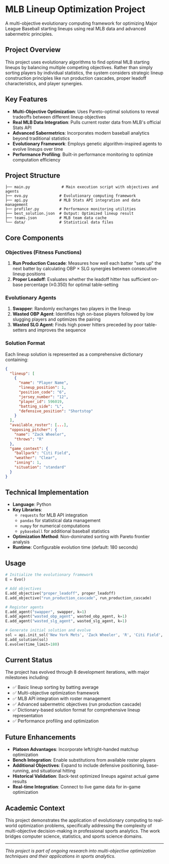 # MLB Lineup Optimization Project

A multi-objective evolutionary computing framework for optimizing Major League Baseball starting lineups using real MLB data and advanced sabermetric principles.

## Project Overview

This project uses evolutionary algorithms to find optimal MLB starting lineups by balancing multiple competing objectives. Rather than simply sorting players by individual statistics, the system considers strategic lineup construction principles like run production cascades, proper leadoff characteristics, and player synergies.

## Key Features

- **Multi-Objective Optimization**: Uses Pareto-optimal solutions to reveal tradeoffs between different lineup objectives
- **Real MLB Data Integration**: Pulls current roster data from MLB's official Stats API
- **Advanced Sabermetrics**: Incorporates modern baseball analytics beyond traditional statistics
- **Evolutionary Framework**: Employs genetic algorithm-inspired agents to evolve lineups over time
- **Performance Profiling**: Built-in performance monitoring to optimize computation efficiency

## Project Structure

```
├── main.py              # Main execution script with objectives and agents
├── evo.py              # Evolutionary computing framework
├── api.py              # MLB Stats API integration and data management
├── profiler.py         # Performance monitoring utilities
├── best_solution.json  # Output: Optimized lineup result
├── teams.json          # MLB team data cache
└── data/               # Statistical data files
```

## Core Components

### Objectives (Fitness Functions)

1. **Run Production Cascade**: Measures how well each batter "sets up" the next batter by calculating OBP × SLG synergies between consecutive lineup positions
2. **Proper Leadoff**: Evaluates whether the leadoff hitter has sufficient on-base percentage (≥0.350) for optimal table-setting

### Evolutionary Agents

1. **Swapper**: Randomly exchanges two players in the lineup
2. **Wasted OBP Agent**: Identifies high on-base players followed by low slugging players and optimizes the pairing
3. **Wasted SLG Agent**: Finds high power hitters preceded by poor table-setters and improves the sequence

### Solution Format

Each lineup solution is represented as a comprehensive dictionary containing:

```json
{
  "lineup": [
    {
      "name": "Player Name",
      "lineup_position": 1,
      "position_code": "6",
      "jersey_number": "12",
      "player_id": 596019,
      "batting_side": "L",
      "defensive_position": "Shortstop"
    }
  ],
  "available_roster": [...],
  "opposing_pitcher": {
    "name": "Zack Wheeler",
    "throws": "R"
  },
  "game_context": {
    "ballpark": "Citi Field",
    "weather": "Clear",
    "inning": 1,
    "situation": "standard"
  }
}
```

## Technical Implementation

- **Language**: Python
- **Key Libraries**: 
  - `requests` for MLB API integration
  - `pandas` for statistical data management
  - `numpy` for numerical computations
  - `pybaseball` for additional baseball statistics
- **Optimization Method**: Non-dominated sorting with Pareto frontier analysis
- **Runtime**: Configurable evolution time (default: 180 seconds)

## Usage

```python
# Initialize the evolutionary framework
E = Evo()

# Add objectives
E.add_objective("proper_leadoff", proper_leadoff)
E.add_objective("run_production_cascade", run_production_cascade)

# Register agents
E.add_agent("swapper", swapper, k=1)
E.add_agent("wasted_obp_agent", wasted_obp_agent, k=1)
E.add_agent("wasted_slg_agent", wasted_slg_agent, k=1)

# Generate initial solution and evolve
sol = api.init_sol('New York Mets', 'Zack Wheeler', 'R', 'Citi Field', 'Clear')
E.add_solution(sol)
E.evolve(time_limit=180)
```

## Current Status

The project has evolved through 8 development iterations, with major milestones including:

- ✅ Basic lineup sorting by batting average
- ✅ Multi-objective optimization framework
- ✅ MLB API integration with roster management
- ✅ Advanced sabermetric objectives (run production cascade)
- ✅ Dictionary-based solution format for comprehensive lineup representation
- ✅ Performance profiling and optimization

## Future Enhancements

- **Platoon Advantages**: Incorporate left/right-handed matchup optimization
- **Bench Integration**: Enable substitutions from available roster players
- **Additional Objectives**: Expand to include defensive positioning, base-running, and situational hitting
- **Historical Validation**: Back-test optimized lineups against actual game results
- **Real-time Integration**: Connect to live game data for in-game optimization

## Academic Context

This project demonstrates the application of evolutionary computing to real-world optimization problems, specifically addressing the complexity of multi-objective decision-making in professional sports analytics. The work bridges computer science, statistics, and sports science domains.

---

*This project is part of ongoing research into multi-objective optimization techniques and their applications in sports analytics.*
